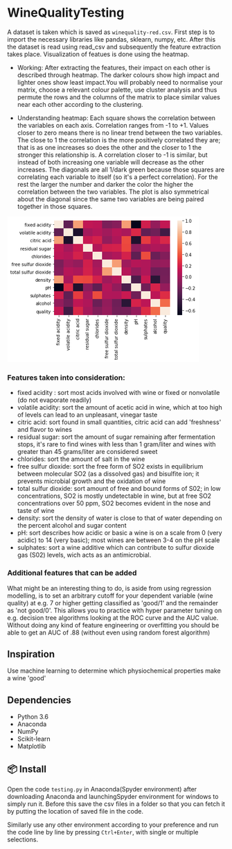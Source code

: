 # WineQualityTesting

A dataset is taken which is saved as ```winequality-red.csv```. First step is to import the necessary libraries like pandas, sklearn, numpy, etc. After this the dataset is read using read_csv and subsequently the feature extraction takes place.
Visualization of featues is done using the heatmap.

- Working:
After extracting the features, their impact on each other is described through heatmap. The darker colours show high impact and lighter ones show least impact.You will probably need to normalise your matrix, choose a relevant colour palette, use cluster analysis and thus permute the rows and the columns of the matrix to place similar values near each other according to the clustering.

- Understanding heatmap:
Each square shows the correlation between the variables on each axis. Correlation ranges from -1 to +1. Values closer to zero means there is no linear trend between the two variables. The close to 1 the correlation is the more positively correlated they are; that is as one increases so does the other and the closer to 1 the stronger this relationship is. A correlation closer to -1 is similar, but instead of both increasing one variable will decrease as the other increases. The diagonals are all 1/dark green because those squares are correlating each variable to itself (so it's a perfect correlation). For the rest the larger the number and darker the color the higher the correlation between the two variables. The plot is also symmetrical about the diagonal since the same two variables are being paired together in those squares.


![Heatmap View](heatmap.png)


 ### Features taken into consideration:
- fixed acidity : sort most acids involved with wine or fixed or nonvolatile (do not evaporate readily)
- volatile acidity: sort the amount of acetic acid in wine, which at too high of levels can lead to an unpleasant, vinegar taste
- citric acid: sort found in small quantities, citric acid can add 'freshness' and flavor to wines
- residual sugar: sort the amount of sugar remaining after fermentation stops, it's rare to find wines with less than 1 gram/liter and wines with greater than 45 grams/liter are considered sweet
- chlorides: sort the amount of salt in the wine
- free sulfur dioxide: sort the free form of SO2 exists in equilibrium between molecular SO2 (as a dissolved gas) and bisulfite ion; it prevents microbial growth and the oxidation of wine
- total sulfur dioxide: sort amount of free and bound forms of S02; in low concentrations, SO2 is mostly undetectable in wine, but at free SO2 concentrations over 50 ppm, SO2 becomes evident in the nose and taste of wine
- density: sort the density of water is close to that of water depending on the percent alcohol and sugar content
- pH: sort describes how acidic or basic a wine is on a scale from 0 (very acidic) to 14 (very basic); most wines are between 3-4 on the pH scale
- sulphates: sort a wine additive which can contribute to sulfur dioxide gas (S02) levels, wich acts as an antimicrobial.

### Additional features that can be added

What might be an interesting thing to do, is aside from using regression modelling, is to set an arbitrary cutoff for your dependent variable (wine quality) at e.g. 7 or higher getting classified as 'good/1' and the remainder as 'not good/0'.
This allows you to practice with hyper parameter tuning on e.g. decision tree algorithms looking at the ROC curve and the AUC value.
Without doing any kind of feature engineering or overfitting you should be able to get an AUC of .88 (without even using random forest algorithm)

## Inspiration
Use machine learning to determine which physiochemical properties make a wine 'good'


## Dependencies

- Python 3.6
- Anaconda
- NumPy
- Scikit-learn
- Matplotlib

## 📦 Install

Open the code ```testing.py``` in Anaconda(Spyder environment) after downloading Anaconda and launchingSpyder environment for windows to simply run it. Before this save the csv files in a folder so that you can fetch it by putting the location of saved file in the code.

Similarly use any other environment according to your preference and run the code line by line by pressing ```Ctrl+Enter```, with single or multiple selections.

